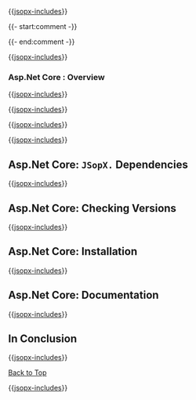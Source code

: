 ﻿{{[jsopx-includes](./DocsX/AllGlobal/Master/Includes/Content/Template/Technologies/AspNetCore/Header.md)}}

{{- start:comment -}}
<!-- START JSOPX NOVA DOCX HEADER
group: 'Technologies'
subGroup: 'Asp.Net Core'
isDraft: true
isProductionReady: true
toc: true
END JSOPX NOVA DOCX HEADER -->
{{- end:comment -}}

{{[jsopx-includes](./DocsX/AllGlobal/Master/Includes/Content/Common/Draft-Notice.md)}}

### Asp.Net Core : Overview

{{[jsopx-includes](./DocsX/AllGlobal/Master/Includes/Content/Template/Technologies/AspNetCore/Overview.md)}}

{{[jsopx-includes](./DocsX/AllGlobal/Master/Includes/Content/Common/Current-Phase.md)}}

{{[jsopx-includes](./DocsX/AllGlobal/Master/Includes/Content/Template/Technologies/AspNetCore/BodyContent.md)}}

{{[jsopx-includes](./DocsX/AllGlobal/Master/Includes/Content/Common/Alerts-Current.md)}}


## Asp.Net Core: `JSopX.` Dependencies

{{[jsopx-includes](./DocsX/AllGlobal/Master/Includes/Content/Template/Technologies/AspNetCore/JsopxDependencies.md)}}


## Asp.Net Core: Checking Versions

{{[jsopx-includes](./DocsX/AllGlobal/Master/Includes/Content/Template/Technologies/AspNetCore/CheckingVersions.md)}}


## Asp.Net Core: Installation

{{[jsopx-includes](./DocsX/AllGlobal/Master/Includes/Content/Template/Technologies/AspNetCore/Installation.md)}}

## Asp.Net Core: Documentation

{{[jsopx-includes](./DocsX/AllGlobal/Master/Includes/Content/Template/Technologies/AspNetCore/Documentation.md)}}

## In Conclusion

{{[jsopx-includes](./DocsX/AllGlobal/Master/Includes/Content/Template/Technologies/AspNetCore/InConclusion.md)}}

[Back to Top](#table-of-contents)

{{[jsopx-includes](./DocsX/AllGlobal/Master/Includes/Content/Layout/Footer.md)}}